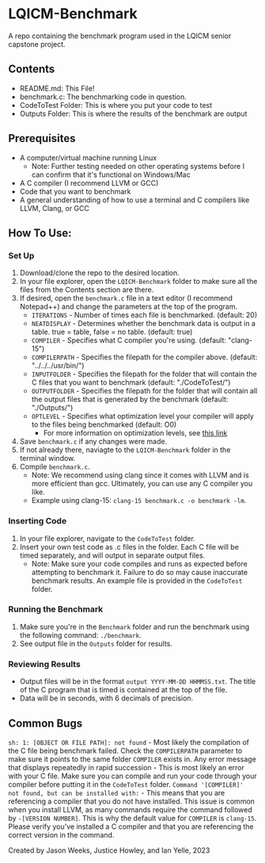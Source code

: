 # LQICM-Benchmark
A repo containing the benchmark program used in the LQICM senior capstone project.

## Contents
- README.md: This File!
- benchmark.c: The benchmarking code in question.
- CodeToTest Folder: This is where you put your code to test
- Outputs Folder: This is where the results of the benchmark are output

## Prerequisites
- A computer/virtual machine running Linux
    - Note: Further testing needed on other operating systems before I can confirm that it's functional on Windows/Mac
- A C compiler (I recommend LLVM or GCC)
- Code that you want to benchmark
- A general understanding of how to use a terminal and C compilers like LLVM, Clang, or GCC

## How To Use:
### Set Up
1. Download/clone the repo to the desired location.
2. In your file explorer, open the `LQICM-Benchmark` folder to make sure all the files from the Contents section are there.
3. If desired, open the `benchmark.c` file in a text editor (I recommend Notepad++) and change the parameters at the top of the program.
    - `ITERATIONS` - Number of times each file is benchmarked. (default: 20)
    - `NEATDISPLAY` - Determines whether the benchmark data is output in a table. true = table, false = no table. (default: true)
    - `COMPILER` - Specifies what C compiler you're using. (default: "clang-15")
    - `COMPILERPATH` - Specifies the filepath for the compiler above. (default: "../../../usr/bin/")
    - `INPUTFOLDER` - Specifies the filepath for the folder that will contain the C files that you want to benchmark (default: "./CodeToTest/")
    - `OUTPUTFOLDER` - Specifies the filepath for the folder that will contain all the output files that is generated by the benchmark (default: "./Outputs/")
    - `OPTLEVEL` - Specifies what optimization level your compiler will apply to the files being benchmarked (default: O0)
        - For more information on optimization levels, see [this link](https://clang.llvm.org/docs/CommandGuide/clang.html#cmdoption-o0)
4. Save `benchmark.c` if any changes were made.
5. If not already there, naviagte to the `LQICM-Benchmark` folder in the terminal window.
6. Compile `benchmark.c`.
    - Note: We recommend using clang since it comes with LLVM and is more efficient than gcc. Ultimately, you can use any C compiler you like.
    - Example using clang-15: `clang-15 benchmark.c -o benchmark -lm`.
### Inserting Code
1. In your file explorer, navigate to the `CodeToTest` folder.
2. Insert your own test code as .c files in the folder. Each C file will be timed separately, and will output in separate output files.
    - Note: Make sure your code compiles and runs as expected before attempting to benchmark it. Failure to do so may cause inaccurate benchmark results. An example file is provided in the `CodeToTest` folder.
### Running the Benchmark
1. Make sure you're in the `Benchmark` folder and run the benchmark using the following command: `./benchmark`.
2. See output file in the `Outputs` folder for results.
### Reviewing Results
- Output files will be in the format `output YYYY-MM-DD HHMMSS.txt`. The title of the C program that is timed is contained at the top of the file.
- Data will be in seconds, with 6 decimals of precision.

## Common Bugs
`sh: 1: [OBJECT OR FILE PATH]: not found` - Most likely the compilation of the C file being benchmark failed. Check the `COMPILERPATH` parameter to make sure it points to the same folder `COMPILER` exists in.
Any error message that displays repeatedly in rapid succession - This is most likely an error with your C file. Make sure you can compile and run your code through your compiler before putting it in the `CodeToTest` folder.
`Command '[COMPILER]' not found, but can be installed with:` - This means that you are referencing a compiler that you do not have installed. This issue is common when you install LLVM, as many commands require the command followed by `-[VERSION NUMBER]`. This is why the default value for `COMPILER` is `clang-15`. Please verify you've installed a C compiler and that you are referencing the correct version in the command.

Created by Jason Weeks, Justice Howley, and Ian Yelle, 2023 
